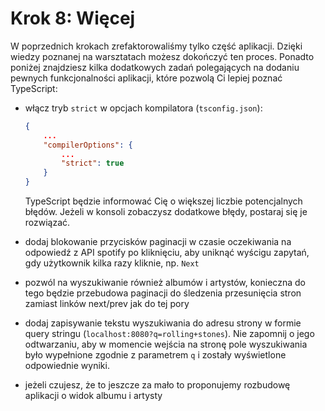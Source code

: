 # Krok 8: Więcej

W poprzednich krokach zrefaktorowaliśmy tylko część aplikacji. Dzięki wiedzy poznanej na warsztatach możesz dokończyć ten proces. Ponadto poniżej znajdziesz kilka dodatkowych zadań polegających na dodaniu pewnych funkcjonalności aplikacji, które pozwolą Ci lepiej poznać TypeScript:

- włącz tryb `strict` w opcjach kompilatora (`tsconfig.json`):
    
    ```json
    {
        ...
        "compilerOptions": {
            ...
            "strict": true
        }
    }
    ```
    
    TypeScript będzie informować Cię o większej liczbie potencjalnych błędów. Jeżeli w konsoli zobaczysz dodatkowe błędy, postaraj się je rozwiązać.

- dodaj blokowanie przycisków paginacji w czasie oczekiwania na odpowiedź z API spotify po kliknięciu, aby uniknąć wyścigu zapytań, gdy użytkownik kilka razy kliknie, np. `Next`

- pozwól na wyszukiwanie również albumów i artystów, konieczna do tego będzie przebudowa paginacji do śledzenia przesunięcia stron zamiast linków next/prev jak do tej pory

- dodaj zapisywanie tekstu wyszukiwania do adresu strony w formie query stringu (`localhost:8080?q=rolling+stones`). Nie zapomnij o jego odtwarzaniu, aby w momencie wejścia na stronę pole wyszukiwania było wypełnione zgodnie z parametrem `q` i zostały wyświetlone odpowiednie wyniki.

- jeżeli czujesz, że to jeszcze za mało to proponujemy rozbudowę aplikacji o widok albumu i artysty
